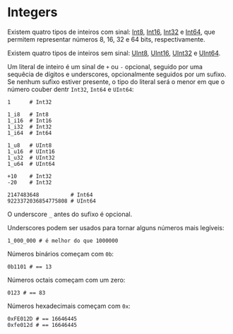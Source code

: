 # Integers

Existem quatro tipos de inteiros com sinal: [Int8](http://crystal-lang.org/api/Int8.html), [Int16](http://crystal-lang.org/api/Int16.html), [Int32](http://crystal-lang.org/api/Int32.html) e [Int64](http://crystal-lang.org/api/Int64.html), que permitem representar números 8, 16, 32 e 64 bits, respectivamente.

Existem quatro tipos de inteiros sem sinal: [UInt8](http://crystal-lang.org/api/UInt8.html), [UInt16](http://crystal-lang.org/api/UInt16.html), [UInt32](http://crystal-lang.org/api/UInt32.html) e [UInt64](http://crystal-lang.org/api/UInt64.html).

Um literal de inteiro é um sinal de `+` ou `-` opcional, seguido por uma
sequêcia de dígitos e underscores, opcionalmente seguidos por um sufixo. Se
nenhum sufixo estiver presente, o tipo do literal será o menor em que o número
couber dentr `Int32`, `Int64` e `UInt64`:

```crystal
1      # Int32

1_i8   # Int8
1_i16  # Int16
1_i32  # Int32
1_i64  # Int64

1_u8   # UInt8
1_u16  # UInt16
1_u32  # UInt32
1_u64  # UInt64

+10    # Int32
-20    # Int32

2147483648          # Int64
9223372036854775808 # UInt64
```

O underscore `_` antes do sufixo é opcional.

Underscores podem ser usados para tornar alguns números mais legíveis:

```crystal
1_000_000 # é melhor do que 1000000
```

Números binários começam com `0b`:

```crystal
0b1101 # == 13
```

Números octais começam com um zero:

```crystal
0123 # == 83
```

Números hexadecimais começam com `0x`:

```crystal
0xFE012D # == 16646445
0xfe012d # == 16646445
```
